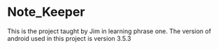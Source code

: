 # Note_Keeper
 This is the project taught by Jim in learning phrase one. The version of android used in this project is  version 3.5.3
